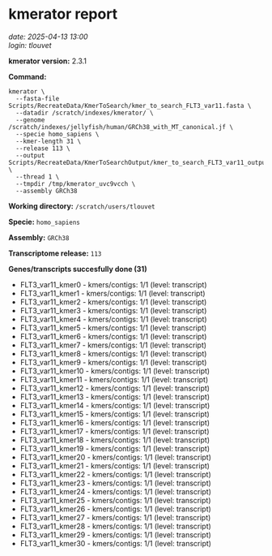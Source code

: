 # kmerator report
*date: 2025-04-13 13:00*  
*login: tlouvet*

**kmerator version:** 2.3.1

**Command:**

```
kmerator \
  --fasta-file Scripts/RecreateData/KmerToSearch/kmer_to_search_FLT3_var11.fasta \
  --datadir /scratch/indexes/kmerator/ \
  --genome /scratch/indexes/jellyfish/human/GRCh38_with_MT_canonical.jf \
  --specie homo_sapiens \
  --kmer-length 31 \
  --release 113 \
  --output Scripts/RecreateData/KmerToSearchOutput/kmer_to_search_FLT3_var11_output \
  --thread 1 \
  --tmpdir /tmp/kmerator_uvc9vcch \
  --assembly GRCh38
```

**Working directory:** `/scratch/users/tlouvet`

**Specie:** `homo_sapiens`

**Assembly:** `GRCh38`

**Transcriptome release:** `113`

**Genes/transcripts succesfully done (31)**

- FLT3_var11_kmer0 - kmers/contigs: 1/1 (level: transcript)
- FLT3_var11_kmer1 - kmers/contigs: 1/1 (level: transcript)
- FLT3_var11_kmer2 - kmers/contigs: 1/1 (level: transcript)
- FLT3_var11_kmer3 - kmers/contigs: 1/1 (level: transcript)
- FLT3_var11_kmer4 - kmers/contigs: 1/1 (level: transcript)
- FLT3_var11_kmer5 - kmers/contigs: 1/1 (level: transcript)
- FLT3_var11_kmer6 - kmers/contigs: 1/1 (level: transcript)
- FLT3_var11_kmer7 - kmers/contigs: 1/1 (level: transcript)
- FLT3_var11_kmer8 - kmers/contigs: 1/1 (level: transcript)
- FLT3_var11_kmer9 - kmers/contigs: 1/1 (level: transcript)
- FLT3_var11_kmer10 - kmers/contigs: 1/1 (level: transcript)
- FLT3_var11_kmer11 - kmers/contigs: 1/1 (level: transcript)
- FLT3_var11_kmer12 - kmers/contigs: 1/1 (level: transcript)
- FLT3_var11_kmer13 - kmers/contigs: 1/1 (level: transcript)
- FLT3_var11_kmer14 - kmers/contigs: 1/1 (level: transcript)
- FLT3_var11_kmer15 - kmers/contigs: 1/1 (level: transcript)
- FLT3_var11_kmer16 - kmers/contigs: 1/1 (level: transcript)
- FLT3_var11_kmer17 - kmers/contigs: 1/1 (level: transcript)
- FLT3_var11_kmer18 - kmers/contigs: 1/1 (level: transcript)
- FLT3_var11_kmer19 - kmers/contigs: 1/1 (level: transcript)
- FLT3_var11_kmer20 - kmers/contigs: 1/1 (level: transcript)
- FLT3_var11_kmer21 - kmers/contigs: 1/1 (level: transcript)
- FLT3_var11_kmer22 - kmers/contigs: 1/1 (level: transcript)
- FLT3_var11_kmer23 - kmers/contigs: 1/1 (level: transcript)
- FLT3_var11_kmer24 - kmers/contigs: 1/1 (level: transcript)
- FLT3_var11_kmer25 - kmers/contigs: 1/1 (level: transcript)
- FLT3_var11_kmer26 - kmers/contigs: 1/1 (level: transcript)
- FLT3_var11_kmer27 - kmers/contigs: 1/1 (level: transcript)
- FLT3_var11_kmer28 - kmers/contigs: 1/1 (level: transcript)
- FLT3_var11_kmer29 - kmers/contigs: 1/1 (level: transcript)
- FLT3_var11_kmer30 - kmers/contigs: 1/1 (level: transcript)
